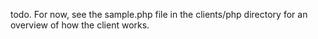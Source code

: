 todo. For now, see the sample.php file in the clients/php directory for an overview of how the client works.